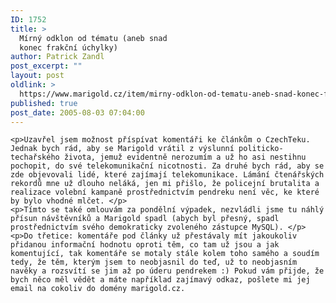 ```yaml
---
ID: 1752
title: >
  Mírný odklon od tématu (aneb snad
  konec frakční úchylky)
author: Patrick Zandl
post_excerpt: ""
layout: post
oldlink: >
  https://www.marigold.cz/item/mirny-odklon-od-tematu-aneb-snad-konec-frakcni-uchylky
published: true
post_date: 2005-08-03 07:04:00
---
```

	<p>Uzavřel jsem možnost příspívat komentáři ke článkům o CzechTeku. Jednak bych rád, aby se Marigold vrátil z výslunní politicko-techařského života, jemuž evidentně nerozumím a už ho asi nestihnu pochopit, do své telekomunikační nicotnosti. Za druhé bych rád, aby se zde objevovali lidé, které zajímají telekomunikace. Lámání čtenářských rekordů mne už dlouho neláká, jen mi přišlo, že policejní brutalita a realizace volební kampaně prostřednictvím pendreku není věc, ke které by bylo vhodné mlčet. </p>
	<p>Tímto se také omlouvám za pondělní výpadek, nezvládli jsme tu náhlý přísun návštěvníků a Marigold spadl (abych byl přesný, spadl prostřednictvím svého demokraticky zvoleného zástupce MySQL). </p>
	<p>Do třetice: komentáře pod články už přestávaly mít jakoukoliv přidanou informační hodnotu oproti těm, co tam už jsou a jak komentující, tak komentáře se motaly stále kolem toho samého a soudím tedy, že těm, kterým jsem to neobjasnil do teď, už to neobjasním navěky a rozsvítí se jim až po úderu pendrekem :) Pokud vám přijde, že bych něco měl vědět a máte například zajímavý odkaz, pošlete mi jej email na cokoliv do domény marigold.cz.
</p>